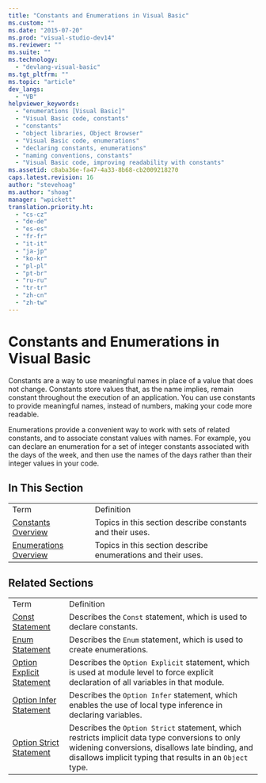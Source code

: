 ```yaml
---
title: "Constants and Enumerations in Visual Basic"
ms.custom: ""
ms.date: "2015-07-20"
ms.prod: "visual-studio-dev14"
ms.reviewer: ""
ms.suite: ""
ms.technology: 
  - "devlang-visual-basic"
ms.tgt_pltfrm: ""
ms.topic: "article"
dev_langs: 
  - "VB"
helpviewer_keywords: 
  - "enumerations [Visual Basic]"
  - "Visual Basic code, constants"
  - "constants"
  - "object libraries, Object Browser"
  - "Visual Basic code, enumerations"
  - "declaring constants, enumerations"
  - "naming conventions, constants"
  - "Visual Basic code, improving readability with constants"
ms.assetid: c8aba36e-fa47-4a33-8b68-cb2009218270
caps.latest.revision: 16
author: "stevehoag"
ms.author: "shoag"
manager: "wpickett"
translation.priority.ht: 
  - "cs-cz"
  - "de-de"
  - "es-es"
  - "fr-fr"
  - "it-it"
  - "ja-jp"
  - "ko-kr"
  - "pl-pl"
  - "pt-br"
  - "ru-ru"
  - "tr-tr"
  - "zh-cn"
  - "zh-tw"
---
```

# Constants and Enumerations in Visual Basic
Constants are a way to use meaningful names in place of a value that does not change. Constants store values that, as the name implies, remain constant throughout the execution of an application. You can use constants to provide meaningful names, instead of numbers, making your code more readable.  
  
 Enumerations provide a convenient way to work with sets of related constants, and to associate constant values with names. For example, you can declare an enumeration for a set of integer constants associated with the days of the week, and then use the names of the days rather than their integer values in your code.  
  
## In This Section  
  
|||  
|-|-|  
|Term|Definition|  
|[Constants Overview](../../../../visual-basic\programming-guide\language-features\constants-enums/constants-overview.md)|Topics in this section describe constants and their uses.|  
|[Enumerations Overview](../../../../visual-basic\programming-guide\language-features\constants-enums/enumerations-overview.md)|Topics in this section describe enumerations and their uses.|  
  
## Related Sections  
  
|||  
|-|-|  
|Term|Definition|  
|[Const Statement](../../../../visual-basic\language-reference\statements/const-statement.md)|Describes the `Const` statement, which is used to declare constants.|  
|[Enum Statement](../../../../visual-basic\language-reference\statements/enum-statement.md)|Describes the `Enum` statement, which is used to create enumerations.|  
|[Option Explicit Statement](../../../../visual-basic\language-reference\statements/option-explicit-statement.md)|Describes the `Option Explicit` statement, which is used at module level to force explicit declaration of all variables in that module.|  
|[Option Infer Statement](../../../../visual-basic\language-reference\statements/option-infer-statement.md)|Describes the `Option Infer` statement, which enables the use of local type inference in declaring variables.|  
|[Option Strict Statement](../../../../visual-basic\language-reference\statements/option-strict-statement.md)|Describes the `Option Strict` statement, which restricts implicit data type conversions to only widening conversions, disallows late binding, and disallows implicit typing that results in an `Object` type.|